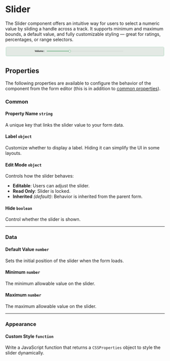 # Slider

The Slider component offers an intuitive way for users to select a numeric value by sliding a handle across a track. It supports minimum and maximum bounds, a default value, and fully customizable styling — great for ratings, percentages, or range selectors.

![Image](../data-entry/images/slider1.png)


## Properties

The following properties are available to configure the behavior of the component from the form editor (this is in addition to [common properties](/docs/front-end-basics/form-components/common-component-properties)).


### Common
#### Property Name `string`
A unique key that links the slider value to your form data.

#### **Label** ``object``

Customize whether to display a label. Hiding it can simplify the UI in some layouts.

#### Edit Mode `object`
Controls how the slider behaves:
- **Editable**: Users can adjust the slider.
- **Read Only**: Slider is locked.
- **Inherited** *(default)*: Behavior is inherited from the parent form.

#### Hide `boolean`
Control whether the slider is shown.

___

### Data

#### Default Value `number`
Sets the initial position of the slider when the form loads.

#### Minimum `number`
The minimum allowable value on the slider.

#### Maximum `number`
The maximum allowable value on the slider.


___

### Appearance

#### Custom Style `function`
Write a JavaScript function that returns a `CSSProperties` object to style the slider dynamically.






